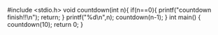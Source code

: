 #include <stdio.h>
void countdown(int n){
    if(n==0){
    printf("countdown finish!!\n");
    return;
}
printf("%d\n",n);
countdown(n-1);
}
int main()
{
    countdown(10);
    return 0;
}
